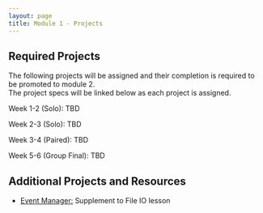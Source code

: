 ```yaml
---
layout: page
title: Module 1 - Projects
---
```


## Required Projects
The following projects will be assigned and their completion is required to be promoted to module 2.  
The project specs will be linked below as each project is assigned.


<!-- Week 1 (Ungraded): [Credit Check](./credit_check.markdown)-->
<!-- Alternate between Flash Cards and War or Peace for repeaters -->
<!-- Week 1-2 (Solo): [War or Peace](./war_or_peace/)-->
Week 1-2 (Solo): TBD
<!-- Week 1-2 (Solo):  [Flash Cards](./flashcards/)-->
<!-- Week 2-3 (Solo): [DMV](./dmv/)-->
Week 2-3 (Solo): TBD
<!-- Option to add more advanced option with Connect Four as other pair project -->
<!-- Week 3-4 (Paired): [Battleship](./battleship/) or [Connect Four)(./connect_four) -->
Week 3-4 (Paired): TBD
<!-- Week 3-4 (Paired):  [Battleship](./battleship/) -->
<!-- Week 5-6 (Group Final): [Futbol](./futbol_pd/) -->
Week 5-6 (Group Final): TBD

## Additional Projects and Resources

- [Event Manager:](./event_manager.markdown) Supplement to File IO lesson
